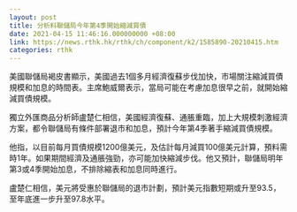```yaml
---
layout: post
title: 分析料聯儲局今年第4季開始縮減買債
date: 2021-04-15 11:46:16.000000000 +08:00
link: https://news.rthk.hk/rthk/ch/component/k2/1585890-20210415.htm
categories: rthk
---
```


美國聯儲局褐皮書顯示，美國過去1個多月經濟復蘇步伐加快，市場關注縮減買債規模和加息的時間表。主席鮑威爾表示，當局可能在考慮加息很早之前，就開始縮減買債規模。

獨立外匯商品分析師盧楚仁相信，美國經濟復蘇、通脹重臨，加上大規模刺激經濟方案，都令聯儲局有條件部署退市和加息，預計今年第4季著手縮減買債規模。

他指，以目前每月買債規模1200億美元，及估計每月減買100億美元計算，預料需時1年。如果期間經濟及通脹強勁，亦可能加快縮減步伐。他又預計，聯儲局明年第3或4季開始加息，不排除縮表和加息同時進行。

盧楚仁相信，美元將受惠於聯儲局的退市計劃，預計美元指數短期或升至93.5，至年底進一步升至97.8水平。
